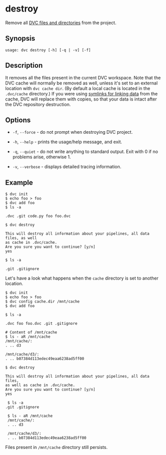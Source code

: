 # destroy

Remove all
[DVC files and directories](/doc/user-guide/dvc-files-and-directories) from the
project.

## Synopsis

```usage
usage: dvc destroy [-h] [-q | -v] [-f]
```

## Description

It removes all the files present in the current DVC workspace. Note that the DVC
cache will normally be removed as well, unless it's set to an external location
with `dvc cache dir`. (By default a local cache is located in the `.dvc/cache`
directory.) If you were using
[symlinks for linking data](/doc/user-guide/large-dataset-optimization) from the
cache, DVC will replace them with copies, so that your data is intact after the
DVC repository destruction.

## Options

- `-f`, `--force` - do not prompt when destroying DVC project.

- `-h`, `--help` - prints the usage/help message, and exit.

- `-q`, `--quiet` - do not write anything to standard output. Exit with 0 if no
  problems arise, otherwise 1.

- `-v`, `--verbose` - displays detailed tracing information.

## Example

```dvc
$ dvc init
$ echo foo > foo
$ dvc add foo
$ ls -a

.dvc .git code.py foo foo.dvc

$ dvc destroy

This will destroy all information about your pipelines, all data files, as well
as cache in .dvc/cache.
Are you sure you want to continue? [y/n]
yes

$ ls -a

.git .gitignore
```

Let's have a look what happens when the `cache` directory is set to another
location.

```dvc
$ dvc init
$ echo foo > foo
$ dvc config cache.dir /mnt/cache
$ dvc add foo

$ ls -a

.dvc foo foo.dvc .git .gitignore

# Content of /mnt/cache
$ ls - aR /mnt/cache
/mnt/cache/:
. .. d3

/mnt/cache/d3/:
. .. b07384d113edec49eaa6238ad5ff00

$ dvc destroy

This will destroy all information about your pipelines, all data files,
as well as cache in .dvc/cache.
Are you sure you want to continue? [y/n]
yes

 $ ls -a
.git .gitignore

 $ ls - aR /mnt/cache
 /mnt/cache/:
 . .. d3

 /mnt/cache/d3/:
 . .. b07384d113edec49eaa6238ad5ff00
```

Files present in `/mnt/cache` directory still persists.
